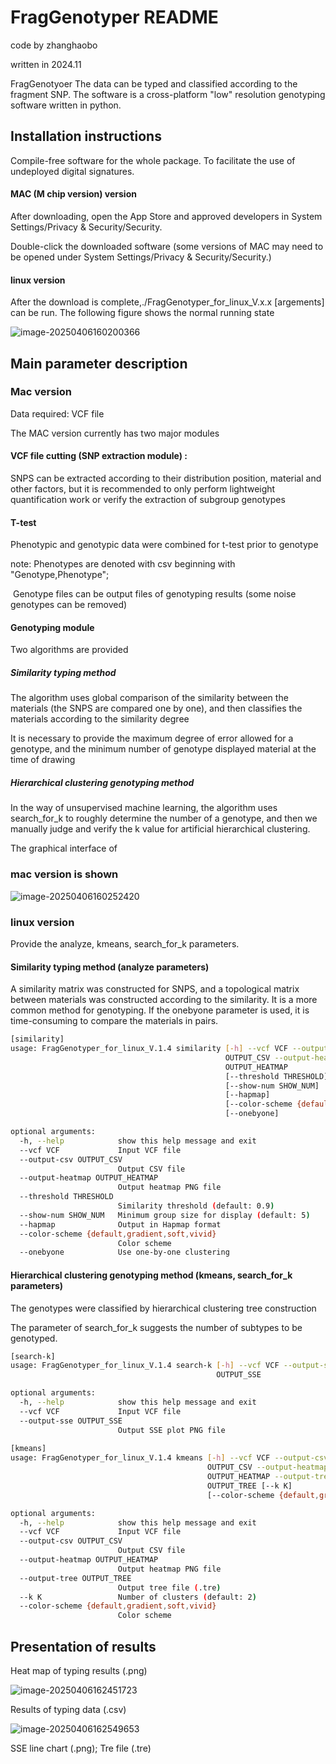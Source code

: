 # FragGenotyper README

code by zhanghaobo

written in 2024.11

FragGenotyoer The data can be typed and classified according to the fragment SNP. The software is a cross-platform "low" resolution genotyping software written in python.



## Installation instructions



Compile-free software for the whole package. To facilitate the use of undeployed digital signatures.



#### MAC (M chip version) version

After downloading, open the App Store and approved developers in System Settings/Privacy & Security/Security.

Double-click the downloaded software (some versions of MAC may need to be opened under System Settings/Privacy & Security/Security.)



#### linux version

After the download is complete,./FragGenotyper_for_linux_V.x.x [argements] can be run. The following figure shows the normal running state

![image-20250406160200366](./README.assets/image-20250406160200366.png)

## Main parameter description

### Mac version

Data required: VCF file

The MAC version currently has two major modules



#### VCF file cutting (SNP extraction module) :

SNPS can be extracted according to their distribution position, material and other factors, but it is recommended to only perform lightweight quantification work or verify the extraction of subgroup genotypes



#### T-test

Phenotypic and genotypic data were combined for t-test prior to genotype

note: Phenotypes are denoted with csv beginning with "Genotype,Phenotype";

​	 Genotype files can be output files of genotyping results (some noise genotypes can be removed)



#### Genotyping module

Two algorithms are provided



##### Similarity typing method

The algorithm uses global comparison of the similarity between the materials (the SNPS are compared one by one), and then classifies the materials according to the similarity degree

It is necessary to provide the maximum degree of error allowed for a genotype, and the minimum number of genotype displayed material at the time of drawing



##### Hierarchical clustering genotyping method

In the way of unsupervised machine learning, the algorithm uses search_for_k to roughly determine the number of a genotype, and then we manually judge and verify the k value for artificial hierarchical clustering.

The graphical interface of

###  mac version is shown

![image-20250406160252420](./README.assets/image-20250406160252420.png)





### linux version

Provide the analyze, kmeans, search_for_k parameters.

#### Similarity typing method (analyze parameters)

A similarity matrix was constructed for SNPS, and a topological matrix between materials was constructed according to the similarity. It is a more common method for genotyping. If the onebyone parameter is used, it is time-consuming to compare the materials in pairs.

```sh
[similarity]
usage: FragGenotyper_for_linux_V.1.4 similarity [-h] --vcf VCF --output-csv
                                                OUTPUT_CSV --output-heatmap
                                                OUTPUT_HEATMAP
                                                [--threshold THRESHOLD]
                                                [--show-num SHOW_NUM]
                                                [--hapmap]
                                                [--color-scheme {default,gradient,soft,vivid}]
                                                [--onebyone]

optional arguments:
  -h, --help            show this help message and exit
  --vcf VCF             Input VCF file
  --output-csv OUTPUT_CSV
                        Output CSV file
  --output-heatmap OUTPUT_HEATMAP
                        Output heatmap PNG file
  --threshold THRESHOLD
                        Similarity threshold (default: 0.9)
  --show-num SHOW_NUM   Minimum group size for display (default: 5)
  --hapmap              Output in Hapmap format
  --color-scheme {default,gradient,soft,vivid}
                        Color scheme
  --onebyone            Use one-by-one clustering
```



#### Hierarchical clustering genotyping method (kmeans, search_for_k parameters)

The genotypes were classified by hierarchical clustering tree construction

The parameter of search_for_k suggests the number of subtypes to be genotyped.

```sh
[search-k]
usage: FragGenotyper_for_linux_V.1.4 search-k [-h] --vcf VCF --output-sse
                                              OUTPUT_SSE

optional arguments:
  -h, --help            show this help message and exit
  --vcf VCF             Input VCF file
  --output-sse OUTPUT_SSE
                        Output SSE plot PNG file
                        
[kmeans]
usage: FragGenotyper_for_linux_V.1.4 kmeans [-h] --vcf VCF --output-csv
                                            OUTPUT_CSV --output-heatmap
                                            OUTPUT_HEATMAP --output-tree
                                            OUTPUT_TREE [--k K]
                                            [--color-scheme {default,gradient,soft,vivid}]

optional arguments:
  -h, --help            show this help message and exit
  --vcf VCF             Input VCF file
  --output-csv OUTPUT_CSV
                        Output CSV file
  --output-heatmap OUTPUT_HEATMAP
                        Output heatmap PNG file
  --output-tree OUTPUT_TREE
                        Output tree file (.tre)
  --k K                 Number of clusters (default: 2)
  --color-scheme {default,gradient,soft,vivid}
                        Color scheme
```







## Presentation of results

Heat map of typing results (.png)

![image-20250406162451723](./README.assets/image-20250406162451723.png)



Results of typing data (.csv)

![image-20250406162549653](./README.assets/image-20250406162549653.png)

SSE line chart (.png); Tre file (.tre)
